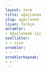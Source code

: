 ```yaml
---
layout: term
title: ağaçlanma
slug: agaclanma
lisan: Türkçe
anlamlar:
- Ağaçlanmak işi
ozellikler:
- - isim
ornekler:
- - ''
orneklerkaynak:
- - ''
---
```

